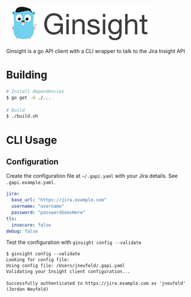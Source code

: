 ![Ginsight](/docs/img/ginsight-logo.png)

Ginsight is a go API client with a CLI wrapper to talk to the Jira Insight API

# Building

```bash
# Install dependencies
$ go get -d ./...

# Build
$ ./build.sh
```

# CLI Usage

## Configuration

Create the configuration file at `~/.gapi.yaml` with your Jira details. See `.gapi.example.yaml`.

```yaml
jira:
  base_url: "https://jira.example.com"
  username: "username"
  password: "passwordGoesHere"
tls:
  insecure: false
debug: false
```

Test the configuration with `ginsight config --validate`

```
$ ginsight config --validate
Looking for config file: 
Using config file: /Users/jneufeld/.gapi.yaml
Validating your Insight client configuration...

Successfully authenticated to https://jira.example.com as 'jneufeld' (Jordan Neufeld)
```